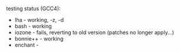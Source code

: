 testing status (GCC4):
* lha - working, -z, -d
* bash - working
* iozone - fails, reverting to old version (patches no longer apply...)
* bonnie++ - working
* enchant - 